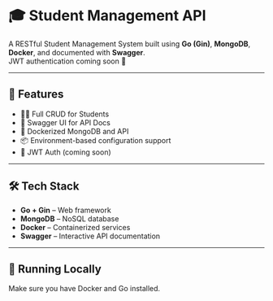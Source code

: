 # 🎓 Student Management API

A RESTful Student Management System built using **Go (Gin)**, **MongoDB**, **Docker**, and documented with **Swagger**.  
JWT authentication coming soon 🔐

---

## 🚀 Features

- 🧑‍🎓 Full CRUD for Students
- 📘 Swagger UI for API Docs
- 🐳 Dockerized MongoDB and API
- 📦 Environment-based configuration support
- 🔐 JWT Auth (coming soon)

---

## 🛠️ Tech Stack

- **Go + Gin** – Web framework
- **MongoDB** – NoSQL database
- **Docker** – Containerized services
- **Swagger** – Interactive API documentation

---

## 🧪 Running Locally

Make sure you have Docker and Go installed.


